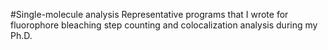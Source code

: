 #Single-molecule analysis 
Representative programs that I wrote for fluorophore bleaching step counting and colocalization analysis during my Ph.D.

